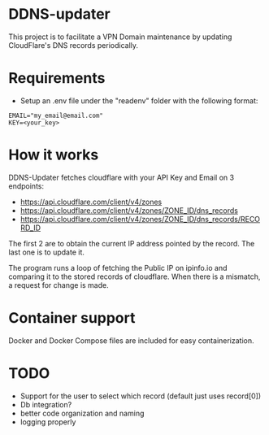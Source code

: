 # DDNS-updater

This project is to facilitate a VPN Domain maintenance by updating CloudFlare's DNS records periodically.

# Requirements
- Setup an .env file under the "readenv" folder with the following format:

```
EMAIL="my_email@email.com"
KEY=<your_key>
```

# How it works

DDNS-Updater fetches cloudflare with your API Key and Email on 3 endpoints:

- https://api.cloudflare.com/client/v4/zones 
- https://api.cloudflare.com/client/v4/zones/ZONE_ID/dns_records
- https://api.cloudflare.com/client/v4/zones/ZONE_ID/dns_records/RECORD_ID

The first 2 are to obtain the current IP address pointed by the record. The last one is to update it.

The program runs a loop of fetching the Public IP on ipinfo.io and comparing it to the stored records of cloudflare. 
When there is a mismatch, a request for change is made.

# Container support

Docker and Docker Compose files are included for easy containerization.

# TODO
- Support for the user to select which record (default just uses record[0])
- Db integration?
- better code organization and naming
- logging properly 
